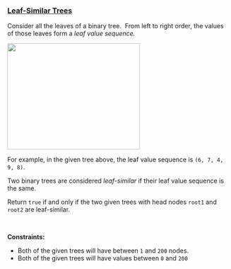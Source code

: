 ### [Leaf-Similar Trees](https://leetcode.com/problems/leaf-similar-trees)

<p>Consider all the leaves of a binary tree.&nbsp; From&nbsp;left to right order, the values of those&nbsp;leaves form a <em>leaf value sequence.</em></p>

<p><img alt="" src="https://s3-lc-upload.s3.amazonaws.com/uploads/2018/07/16/tree.png" style="width: 300px; height: 240px;" /></p>

<p>For example, in the given tree above, the leaf value sequence is <code>(6, 7, 4, 9, 8)</code>.</p>

<p>Two binary trees are considered <em>leaf-similar</em>&nbsp;if their leaf value sequence is the same.</p>

<p>Return <code>true</code> if and only if the two given trees with head nodes <code>root1</code> and <code>root2</code> are leaf-similar.</p>

<p>&nbsp;</p>
<p><strong>Constraints:</strong></p>

<ul>
	<li>Both of the given trees will have between <code>1</code> and <code>200</code> nodes.</li>
	<li>Both of the given trees will have values between <code>0</code> and <code>200</code></li>
</ul>
